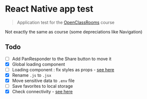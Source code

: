 # React Native app test

> Application test for the [OpenClassRooms](https://openclassrooms.com/fr/courses/4902061-developpez-une-application-mobile-react-native?status=published) course

Not exactly the same as course (some depreciations like Navigation)


## Todo
- [ ] Add PanResponder to the Share button to move it
- [x] Global loading component
- [ ] Loading component : fix styles as props - [see here](https://stackoverflow.com/questions/29363671/can-i-make-dynamic-styles-in-react-native)
- [x] Rename `.js` to `.jsx`
- [x] Move sensitive data to `.env` file
- [ ] Save favorites to local storage
- [x] Check connectivity - [see here](https://stackoverflow.com/a/62498662)
